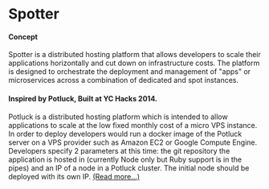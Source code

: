 # Spotter
#### Concept
Spotter is a distributed hosting platform that allows developers to scale their applications horizontally and cut down on infrastructure costs. The platform is designed to orchestrate the deployment and management of "apps" or microservices across a combination of dedicated and spot instances.

#### Inspired by Potluck, Built at YC Hacks 2014.
Potluck is a distributed hosting platform which is intended to allow applications to scale at the low fixed monthly cost of a micro VPS instance. In order to deploy developers would run a docker image of the Potluck server on a VPS provider such as Amazon EC2 or Google Compute Engine. Developers specify 2 parameters at this time: the git repository the application is hosted in (currently Node only but Ruby support is in the pipes) and an IP of a node in a Potluck cluster. The initial node should be deployed with its own IP. [(Read more...)](potluck.md)
